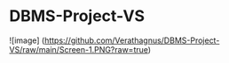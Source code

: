 # DBMS-Project-VS
![image]
(https://github.com/Verathagnus/DBMS-Project-VS/raw/main/Screen-1.PNG?raw=true)
